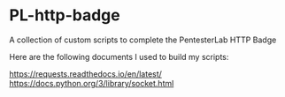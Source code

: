 # PL-http-badge
A collection of custom scripts to complete the PentesterLab HTTP Badge

Here are the following documents I used to build my scripts:

https://requests.readthedocs.io/en/latest/
https://docs.python.org/3/library/socket.html
